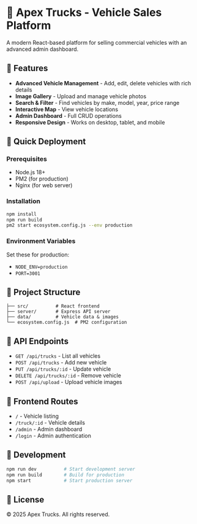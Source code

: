 # 🚛 Apex Trucks - Vehicle Sales Platform

A modern React-based platform for selling commercial vehicles with an advanced admin dashboard.

## 🌟 Features

- **Advanced Vehicle Management** - Add, edit, delete vehicles with rich details
- **Image Gallery** - Upload and manage vehicle photos
- **Search & Filter** - Find vehicles by make, model, year, price range
- **Interactive Map** - View vehicle locations
- **Admin Dashboard** - Full CRUD operations
- **Responsive Design** - Works on desktop, tablet, and mobile

## 🚀 Quick Deployment

### Prerequisites
- Node.js 18+ 
- PM2 (for production)
- Nginx (for web server)

### Installation
```bash
npm install
npm run build
pm2 start ecosystem.config.js --env production
```

### Environment Variables
Set these for production:
- `NODE_ENV=production`
- `PORT=3001`

## 📁 Project Structure
```
├── src/          # React frontend
├── server/       # Express API server
├── data/         # Vehicle data & images
└── ecosystem.config.js  # PM2 configuration
```

## 🔗 API Endpoints
- `GET /api/trucks` - List all vehicles
- `POST /api/trucks` - Add new vehicle
- `PUT /api/trucks/:id` - Update vehicle
- `DELETE /api/trucks/:id` - Remove vehicle
- `POST /api/upload` - Upload vehicle images

## 📱 Frontend Routes
- `/` - Vehicle listing
- `/truck/:id` - Vehicle details
- `/admin` - Admin dashboard
- `/login` - Admin authentication

## 🔧 Development
```bash
npm run dev          # Start development server
npm run build        # Build for production
npm start            # Start production server
```

## 📝 License
© 2025 Apex Trucks. All rights reserved.
